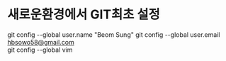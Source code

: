 # 새로운환경에서 GIT최초 설정
git config --global user.name "Beom Sung"
git config --global user.email hbsowo58@gmail.com <br>
git config --global vim
